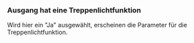 ﻿### **Ausgang hat eine Treppenlichtfunktion**

Wird hier ein "Ja" ausgewählt, erscheinen die Parameter für die Treppenlichtfunktion.

